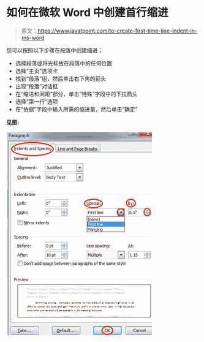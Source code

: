 # 如何在微软 Word 中创建首行缩进

> 原文：<https://www.javatpoint.com/to-create-first-time-line-indent-in-ms-word>

您可以按照以下步骤在段落中创建缩进；

*   选择段落或将光标放在段落中的任何位置
*   选择“主页”选项卡
*   找到“段落”组，然后单击右下角的箭头
*   出现“段落”对话框
*   在“缩进和间距”部分，单击“特殊”字段中的下拉箭头
*   选择“第一行”选项
*   在“依据”字段中输入所需的缩进量，然后单击“确定”

**见图:**

![MS Word How to create first line indent in ms word 1](img/959c2f2eb481864d01539aa4b26356f2.png)